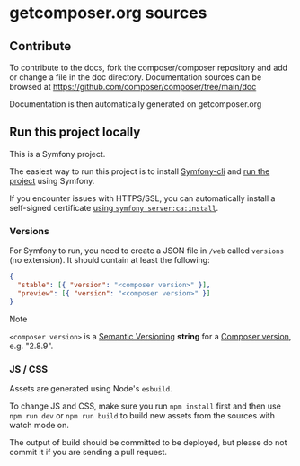# getcomposer.org sources

## Contribute

To contribute to the docs, fork the composer/composer repository and add or
change a file in the doc directory. Documentation sources can be browsed
at https://github.com/composer/composer/tree/main/doc

Documentation is then automatically generated on getcomposer.org

## Run this project locally

This is a Symfony project.

The easiest way to run this project is to install [Symfony-cli](https://symfony.com/download) and [run the project](https://symfony.com/doc/current/setup.html#running-symfony-applications) using Symfony.

If you encounter issues with HTTPS/SSL, you can automatically install a self-signed certificate [using `symfony server:ca:install`](https://symfony.com/doc/current/setup/symfony_server.html).

### Versions

 For Symfony to run, you need to create a JSON file in `/web` called `versions` (no extension). It should contain at least the following:

```json
{
  "stable": [{ "version": "<composer version>" }],
  "preview": [{ "version": "<composer version>" }]
}
```

> [!Note]
>`<composer version>` is a [Semantic Versioning](https://semver.org/) **string** for a [Composer version](https://github.com/composer/composer/releases), e.g. "2.8.9".
>


### JS / CSS

Assets are generated using Node's `esbuild`.

To change JS and CSS, make sure you run `npm install` first and then use
`npm run dev` or `npm run build` to build new assets from the sources with watch mode on.

The output of build should be committed to be deployed, but please do not commit
it if you are sending a pull request.

